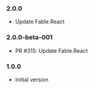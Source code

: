 ### 2.0.0

* Update Fable.React

### 2.0.0-beta-001

* PR #315: Update Fable.React

### 1.0.0

* Initial version
